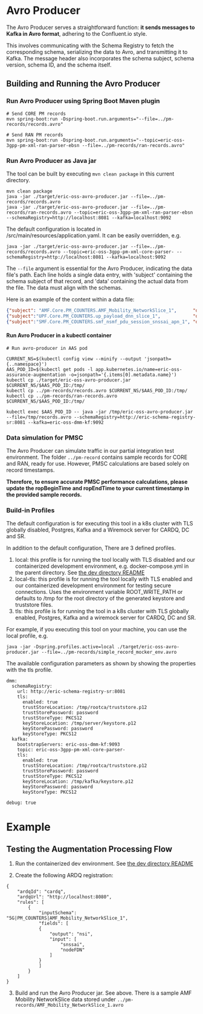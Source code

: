 # Avro Producer

The Avro Producer serves a straightforward function: **it sends messages to Kafka in Avro format**, adhering to the Confluent.io style.

This involves communicating with the Schema Registry to fetch the corresponding schema, serializing the data to Avro, and transmitting it to Kafka. The message header also incorporates the schema subject, schema version, schema ID, and the schema itself.

## Building and Running the Avro Producer

### Run Avro Producer using Spring Boot Maven plugin

```shell
# Send CORE PM records
mvn spring-boot:run -Dspring-boot.run.arguments="--file=../pm-records/records.avro"

# Send RAN PM records
mvn spring-boot:run -Dspring-boot.run.arguments="--topic=eric-oss-3gpp-pm-xml-ran-parser-ebsn --file=../pm-records/ran-records.avro"
```


### Run Avro Producer as Java jar
The tool can be built by executing `mvn clean package` in this current directory.

```shell
mvn clean package
java -jar ./target/eric-oss-avro-producer.jar --file=../pm-records/records.avro
java -jar ./target/eric-oss-avro-producer.jar --file=../pm-records/ran-records.avro --topic=eric-oss-3gpp-pm-xml-ran-parser-ebsn --schemaRegistry=http://localhost:8081 --kafka=localhost:9092

```

The default configuration is located in /src/main/resources/application.yaml. It can be easily overridden, e.g.

```
java -jar ./target/eric-oss-avro-producer.jar --file=../pm-records/records.avro --topic=eric-oss-3gpp-pm-xml-core-parser- --schemaRegistry=http://localhost:8081 --kafka=localhost:9092

```

The `--file` argument is essential for the Avro Producer, indicating the data file's path. Each line holds a single data entry, with 'subject' containing the schema subject of that record, and 'data' containing the actual data from the file. The data must align with the schemas.

Here is an example of the content within a data file:

```json
{"subject": "AMF.Core.PM_COUNTERS.AMF_Mobility_NetworkSlice_1",      "data": {"dnPrefix":{"string":""}, "nodeFDN":"PCC00011-AMF", "elementType":null, "moFdn":"/system/mm/network-slice[snssai=3-9]",                                                                          "snssai":{"string":"3-9"},      "snssai_sst":{"string":"3"}, "snssai_sd":{"string":"9"},  "ropBeginTime":"2024-01-25T18:00:00+00:00", "ropEndTime":"2024-01-25T18:15:00+00:00", "suspect":{"boolean":false}, "apn":null,                          "pmCounters":{"AMF.Core.PM_COUNTERS.pmMetricsSchema":{"VS_NS_NbrRegisteredSub_5GS":{"int":23}}}}}
{"subject":"UPF.Core.PM_COUNTERS.up_payload_dnn_slice_1",            "data":{"dnPrefix":{"string":""},  "nodeFDN":"PCG00031-UPF", "elementType":null, "moFdn":"/pcupe:user-plane/pcupdnn:dnns/pcupdnn:dnn[name=dnnB.ericsson.se]/pcupdnn:slices/pcupdnn:slice[name=3-000009]", "snssai":{"string":"3-000009"}, "snssai_sst":{"string":"3"}, "snssai_sd":{"string":"9"},  "ropBeginTime":"2024-01-25T18:15:00+00:00", "ropEndTime":"2024-01-25T18:30:00+00:00", "suspect":{"boolean":false}, "apn":{"string":"dnnB.ericsson.se"}, "pmCounters":{"UPF.Core.PM_COUNTERS.pmMetricsSchema":{"ul_ipv4_received_bytes":{"int":10800},      "ul_ipv6_received_bytes":{"int":1080},  "dl_ipv4_received_bytes":{"int":21600},  "dl_ipv6_received_bytes":{"int":2160},  "ul_ipv4_drop_packets":{"int":108},  "dl_ipv4_drop_packets":{"int":216},  "ul_ipv6_drop_packets":{"int":108},  "dl_ipv6_drop_packets":{"int":216},  "ul_unstr_drop_packets":{"int":108},  "dl_unstr_drop_packets":{"int":216},  "ul_unstr_received_bytes":{"int":108},  "dl_unstr_received_bytes":{"int":216}}}}}
{"subject":"SMF.Core.PM_COUNTERS.smf_nsmf_pdu_session_snssai_apn_1", "data":{"dnPrefix":{"string":""},  "nodeFDN":"PCC00020-SMF", "elementType":null, "moFdn":"/epg:epg/pgw/ns[name=3-000009]/apn[name=dnnC.ericsson.se]",                                                     "snssai":{"string":"3-000009"}, "snssai_sst":{"string":"3"}, "snssai_sd":{"string":"9"},  "ropBeginTime":"2024-01-25T18:15:00+00:00", "ropEndTime":"2024-01-25T18:30:00+00:00", "suspect":{"boolean":false}, "apn":{"string":"dnnC.ericsson.se"}, "pmCounters":{"SMF.Core.PM_COUNTERS.pmMetricsSchema":{"create_sm_context_resp_succ":{"int":13440}, "create_sm_context_req":{"int":26240}}}}}

```

#### Run Avro Producer in a kubectl container

```shell
# Run avro-producer in AAS pod

CURRENT_NS=$(kubectl config view --minify --output 'jsonpath={..namespace}')
AAS_POD_ID=$(kubectl get pods -l app.kubernetes.io/name=eric-oss-assurance-augmentation -o=jsonpath='{.items[0].metadata.name}')
kubectl cp ./target/eric-oss-avro-producer.jar $CURRENT_NS/$AAS_POD_ID:/tmp/
kubectl cp ../pm-records/records.avro $CURRENT_NS/$AAS_POD_ID:/tmp/
kubectl cp ../pm-records/ran-records.avro $CURRENT_NS/$AAS_POD_ID:/tmp/

kubectl exec $AAS_POD_ID -- java -jar /tmp/eric-oss-avro-producer.jar --file=/tmp/records.avro --schemaRegistry=http://eric-schema-registry-sr:8081 --kafka=eric-oss-dmm-kf:9092

```

### Data simulation for PMSC

The Avro Producer can simulate traffic in our partial integration test environment. The folder `../pm-record` contains sample records for CORE and RAN, ready for use. However, PMSC calculations are based solely on record timestamps.

**Therefore, to ensure accurate PMSC performance calculations, please update the ropBeginTime and ropEndTime to your current timestamp in the provided sample records.**


### Build-in Profiles

The default configuration is for executing this tool in a k8s cluster with TLS globally disabled, Postgres, Kafka and a Wiremock server for CARDQ, DC
and SR.

In addition to the default configuration, There are 3 defined profiles.

1. local: this profile is for running the tool locally with TLS disabled and our containerized development environment, e.g. docker-compose.yml in the
   parent directory. See [the dev directory README](../README.md)
2. local-tls: this profile is for running the tool locally with TLS enabled and our containerized development environment for testing secure
   connections. Uses the environment variable ROOT_WRITE_PATH or defaults to /tmp for the root directory of the generated keystore and truststore
   files.
3. tls: this profile is for running the tool in a k8s cluster with TLS globally enabled, Postgres, Kafka and a wiremock server for CARDQ, DC and SR.

For example, if you executing this tool on your machine, you can use the local profile, e.g.

```
java -jar -Dspring.profiles.active=local ./target/eric-oss-avro-producer.jar --file=../pm-records/simple_record_mocker_env.avro
```

The available configuration parameters as shown by showing the properties with the tls profile.

```
dmm:
  schemaRegistry:
    url: http://eric-schema-registry-sr:8081
    tls:
      enabled: true
      trustStoreLocation: /tmp/rootca/truststore.p12
      trustStorePassword: password
      trustStoreType: PKCS12
      keyStoreLocation: /tmp/server/keystore.p12
      keyStorePassword: password
      keyStoreType: PKCS12
  kafka:
    bootstrapServers: eric-oss-dmm-kf:9093
    topic: eric-oss-3gpp-pm-xml-core-parser-
    tls:
      enabled: true
      trustStoreLocation: /tmp/rootca/truststore.p12
      trustStorePassword: password
      trustStoreType: PKCS12
      keyStoreLocation: /tmp/kafka/keystore.p12
      keyStorePassword: password
      keyStoreType: PKCS12

debug: true
```

# Example

## Testing the Augmentation Processing Flow

1. Run the containerized dev environment. See [the dev directory README](../README.md)

2. Create the following ARDQ registration:

```
{
    "ardqId": "cardq",
    "ardqUrl": "http://localhost:8080",
    "rules": [
        {
            "inputSchema": "5G|PM_COUNTERS|AMF_Mobility_NetworkSlice_1",
            "fields": [
            {
                "output": "nsi",
                "input": [
                    "snssai",
                    "nodeFDN"
                ]
            }
            ]
        }
    ]
}
```

3. Build and run the Avro Producer jar. See above. There is a sample AMF Mobility NetworkSlice data stored under `../pm-records/AMF_Mobility_NetworkSlice_1.avro`
